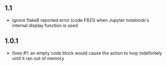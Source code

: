 ## 1.1

 - ignore flake8 reported error (code F821) when Jupyter notebook's internal display function is used

## 1.0.1

 - fixes #1: an empty code block would cause the action to loop indefinitely until it ran out of memory
